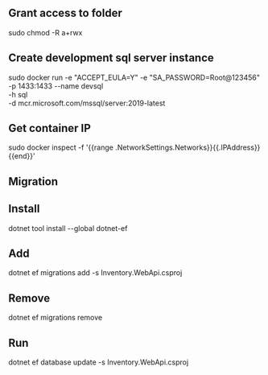 Grant access to folder
----------------------
sudo chmod -R a+rwx <target folder>

Create development sql server instance
--------------------------------------
sudo docker run -e "ACCEPT_EULA=Y" -e "SA_PASSWORD=Root@123456" \
   -p 1433:1433 --name devsql \
   -h sql \
   -d mcr.microsoft.com/mssql/server:2019-latest

Get container IP
----------------
sudo docker inspect -f '{{range .NetworkSettings.Networks}}{{.IPAddress}}{{end}}' <container id>

Migration
---------
   Install
   -------
   dotnet tool install --global dotnet-ef
   
   Add
   ----
   dotnet ef migrations add <Name> -s Inventory.WebApi.csproj
   
   Remove
   ------
   dotnet ef migrations remove

   Run
   ---
   dotnet ef database update -s Inventory.WebApi.csproj